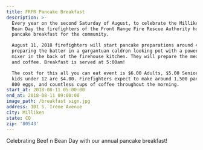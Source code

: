 ```yaml
---
title: FRFR Pancake Breakfast
description: >-
  Every year on the second Saturday of August, to celebrate the Milliken Beef ‘n
  Bean Day the firefighters of the Front Range Fire Rescue Authority host a
  pancake breakfast for the community. 

  August 11, 2018 firefighters will start pancake preparations around 4 a.m.,
  preparing the batter in a gargantuan caldron looking pot with a power drill
  mixer in the back of the firehouse kitchen. They will prepare the meat, eggs,
  and coffee. Breakfast is served at 5:00am!

  The cost for this all you can eat event is $6.00 Adults, $5.00 Seniors, and
  kids under 12 are $4.00. Firefighters expect to make around 1,500 pancakes,
  800 eggs, and countless cups of coffee throughout the morning.
start_at: 2018-08-11 05:00:00
end_at: 2018-08-11 09:00:00
image_path: /breakfast sign.jpg
address: 101 S. Irene Avenue
city: Milliken
state: CO
zip: '80543'
---
```


Celebrating Beef n Bean Day with our annual pancake breakfast!